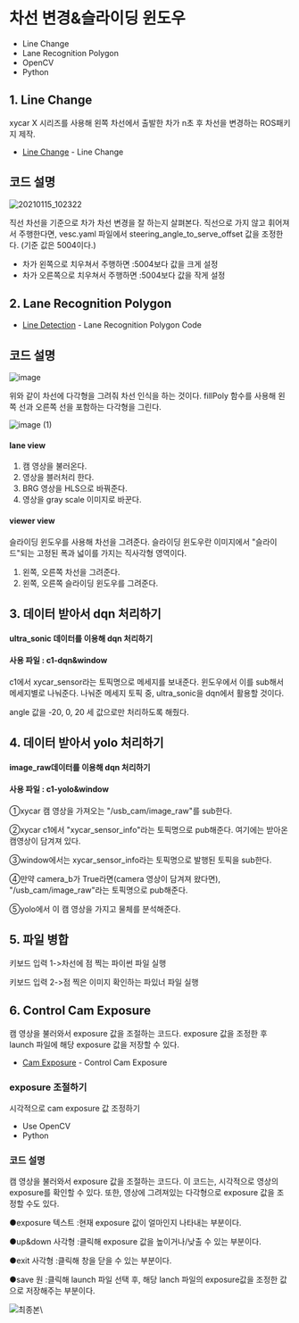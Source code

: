 # 차선 변경&슬라이딩 윈도우

- Line Change
- Lane Recognition Polygon
- OpenCV
- Python


## 1. Line Change
xycar X 시리즈를 사용해 왼쪽 차선에서 출발한 차가 n초 후 차선을 변경하는 ROS패키지 제작.

- [Line Change](https://github.com/hyejeong99/ROS/tree/master/X1_line_change) - Line Change

## 코드 설명 

![20210115_102322](https://user-images.githubusercontent.com/59854960/113097461-e2bcaa00-9231-11eb-84c0-168473d6157d.jpg)

직선 차선을 기준으로 차가 차선 변경을 잘 하는지 살펴본다. 직선으로 가지 않고 휘어져서 주행한다면, vesc.yaml 파일에서 steering_angle_to_serve_offset 값을 조정한다. 
(기준 값은 5004이다.)

- 차가 왼쪽으로 치우쳐서 주행하면
:5004보다 값을 크게 설정
- 차가 오른쪽으로 치우쳐서 주행하면
:5004보다 값을 작게 설정

## 2. Lane Recognition Polygon
- [Line Detection](https://github.com/hyejeong99/ROS/tree/master/X1_line_detection) - Lane Recognition Polygon Code

## 코드 설명

![image](https://user-images.githubusercontent.com/59854960/113098056-ebfa4680-9232-11eb-9ee7-b44a597f54ef.png)

위와 같이 차선에 다각형을 그려줘 차선 인식을 하는 것이다. fillPoly 함수를 사용해 왼쪽 선과 오른쪽 선을 포함하는 다각형을 그린다.

![image (1)](https://user-images.githubusercontent.com/59854960/113099061-5495f300-9234-11eb-82fc-2f8067db24d3.png)

#### lane view
1. 캠 영상을 불러온다.
2. 영상을 블러처리 한다.
3. BRG 영상을 HLS으로 바꿔준다.
4. 영상을 gray scale 이미지로 바꾼다.

#### viewer view
슬라이딩 윈도우를 사용해 차선을 그려준다.
슬라이딩 윈도우란 이미지에서 "슬라이드"되는 고정된 폭과 넓이를 가지는 직사각형 영역이다.

1. 왼쪽, 오른쪽 차선을 그려준다.
2. 왼쪽, 오른쪽 슬라이딩 윈도우를 그려준다.

## 3. 데이터 받아서 dqn 처리하기
#### ultra_sonic 데이터를 이용해 dqn 처리하기
#### 사용 파일 : c1-dqn&window

c1에서 xycar_sensor라는 토픽명으로 메세지를 보내준다. 
윈도우에서 이를 sub해서 메세지별로 나눠준다. 
나눠준 메세지 토픽 중, ultra_sonic을 dqn에서 활용할 것이다.

angle 값을 -20, 0, 20 세 값으로만 처리하도록 해줬다.

## 4. 데이터 받아서 yolo 처리하기
#### image_raw데이터를 이용해 dqn 처리하기
#### 사용 파일 : c1-yolo&window

①xycar 캠 영상을 가져오는 "/usb_cam/image_raw"를 sub한다.

②xycar c1에서 "xycar_sensor_info"라는 토픽명으로 pub해준다. 여기에는 받아온 캠영상이 담겨져 있다.

③window에서는 xycar_sensor_info라는 토픽명으로 발행된 토픽을 sub한다.

④만약 camera_b가 True라면(camera 영상이 담겨져 왔다면), "/usb_cam/image_raw"라는 토픽명으로 pub해준다.

⑤yolo에서 이 캠 영상을 가지고 물체를 분석해준다.

## 5. 파일 병합
키보드 입력 1->차선에 점 찍는 파이썬 파일 실행

키보드 입력 2->점 찍은 이미지 확인하는 파있너 파일 실행

## 6. Control Cam Exposure
캠 영상을 불러와서 exposure 값을 조절하는 코드다.
exposure 값을 조정한 후 launch 파일에 해당 exposure 값을 저장할 수 있다.

- [Cam Exposure](https://github.com/hyejeong99/cotrol_exposure) - Control Cam Exposure

### exposure 조절하기

시각적으로 cam exposure 값 조정하기

- Use OpenCV
- Python

### 코드 설명
캠 영상을 불러와서 exposure 값을 조절하는 코드다. 
이 코드는, 시각적으로 영상의 exposure를 확인할 수 있다. 또한, 영상에 그려져있는 다각형으로 exposure 값을 조정할 수도 있다.

●exposure 텍스트
:현재 exposure 값이 얼마인지 나타내는 부분이다.

●up&down 사각형
:클릭해 exposure 값을 높이거나/낮출 수 있는 부분이다.

●exit 사각형
:클릭해 창을 닫을 수 있는 부분이다.

●save 원
:클릭해 launch 파일 선택 후, 해당 lanch 파일의 exposure값을 조정한 값으로 저장해주는 부분이다.

![최종본](https://user-images.githubusercontent.com/59854960/113079141-75981d00-920f-11eb-9615-3cae8089f2a5.png)\

